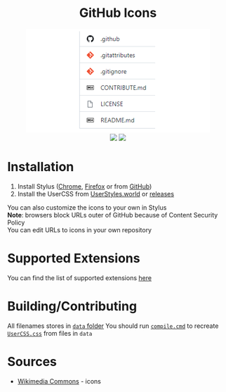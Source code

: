 <div align="center">
    <h1>GitHub Icons</h1>
    <img src="preview.png">
    <br>
    <img src="https://img.shields.io/github/repo-size/the-userr/GitHub-Icons">
    <img src="https://img.shields.io/github/languages/code-size/the-userr/GitHub-Icons">
</div>

# Installation

1. Install Stylus ([Chrome](https://chrome.google.com/webstore/detail/stylus/clngdbkpkpeebahjckkjfobafhncgmne), [Firefox](https://addons.mozilla.org/ru/firefox/addon/styl-us/) or from [GitHub](https://github.com/openstyles/stylus/releases/latest))
2. Install the UserCSS from [UserStyles.world](https://userstyles.world/style/8856/github-icons) or [releases](https://github.com/the-userr/GitHub-Icons/releases)

You can also customize the icons to your own in Stylus<br>
__Note__: browsers block URLs outer of GitHub because of Content Security Policy<br>
You can edit URLs to icons in your own repository

# Supported Extensions
You can find the list of supported extensions [here](SUPPORTED_EXTENSIONS.md)

# Building/Contributing
All filenames stores in [`data` folder](data/)
You should run [`compile.cmd`](compile.cmd) to recreate [`UserCSS.css`](UserCSS.css) from files in `data`

# Sources
* [Wikimedia Commons](https://commons.wikimedia.org/) - icons

